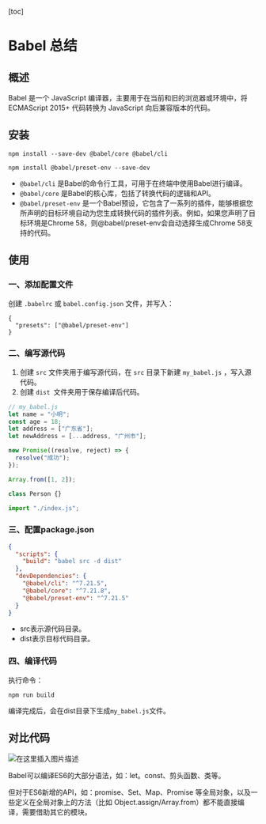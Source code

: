 [toc]

# Babel 总结

## 概述

Babel 是一个 JavaScript 编译器，主要用于在当前和旧的浏览器或环境中，将 ECMAScript 2015+ 代码转换为 JavaScript 向后兼容版本的代码。



## 安装

```
npm install --save-dev @babel/core @babel/cli
```

```
npm install @babel/preset-env --save-dev
```

- `@babel/cli` 是Babel的命令行工具，可用于在终端中使用Babel进行编译。
- `@babel/core` 是Babel的核心库，包括了转换代码的逻辑和API。
- `@babel/preset-env` 是一个Babel预设，它包含了一系列的插件，能够根据您所声明的目标环境自动为您生成转换代码的插件列表。例如，如果您声明了目标环境是Chrome 58，则@babel/preset-env会自动选择生成Chrome 58支持的代码。



## 使用

### 一、添加配置文件

创建 `.babelrc` 或 `babel.config.json` 文件，并写入：

```
{
  "presets": ["@babel/preset-env"]
}
```

### 二、编写源代码

1. 创建 `src` 文件夹用于编写源代码，在 `src` 目录下新建 `my_babel.js` ，写入源代码。
2. 创建 `dist `文件夹用于保存编译后代码。


```js
// my_babel.js
let name = "小明";
const age = 18;
let address = ["广东省"];
let newAddress = [...address, "广州市"];

new Promise((resolve, reject) => {
  resolve("成功");
});

Array.from([1, 2]);

class Person {}

import "./index.js";
```

### 三、配置package.json

```json
{
  "scripts": {
    "build": "babel src -d dist"
  },
  "devDependencies": {
    "@babel/cli": "^7.21.5",
    "@babel/core": "^7.21.8",
    "@babel/preset-env": "^7.21.5"
  }
}
```

- src表示源代码目录。
- dist表示目标代码目录。

### 四、编译代码

执行命令：

```
npm run build
```

编译完成后，会在dist目录下生成`my_babel.js`文件。



## 对比代码

![在这里插入图片描述](https://img-blog.csdnimg.cn/6a59f11e8a084e6daa38ebfd1519d061.png)

Babel可以编译ES6的大部分语法，如：let。const、剪头函数、类等。

但对于ES6新增的API，如：promise、Set、Map、Promise 等全局对象，以及一些定义在全局对象上的方法（比如 Object.assign/Array.from）都不能直接编译，需要借助其它的模块。



